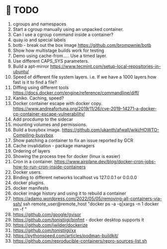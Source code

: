 # 📝 TODO

1. cgroups and namespaces
1. Start a cgroup manually using an unpacked container.
1. Can I use a cgroup command inside a container?
1. quay.io and special labels  
1. botb - break out the box image https://github.com/brompwnie/botb
1. Show how multistage builds work for testing
1. Demo using cache-from.....  Use a timed layer.
1. Use different CAPS_SYS parameters.
1. Build a apt-mirror https://www.tecmint.com/setup-local-repositories-in-ubuntu/
1. Speed of different file system layers.  i.e. If we have a 1000 layers how fast is it to find a file?
1. Diffing using different tools https://docs.docker.com/engine/reference/commandline/diff/
1. Kaniko. Caching, speed?  
2. Docker container escape with docker copy.
https://www.andreafortuna.org/2019/11/26/cve-2019-14271-a-docker-cp-container-escape-vulnerability/
1. Add procdump to the sidecar
2. mounting volumes and permissions.
3. Build a busybox image.  https://github.com/ukanth/afwall/wiki/HOWTO-Compiling-busybox
4. Show patching a container to fix an issue reported by GCR
5. Cache invalidation - package managers
6. Ordering of layers
7. Showing the process tree for docker (linux is easier)
8. Cron in a container. https://www.airplane.dev/blog/docker-cron-jobs-how-to-run-cron-inside-containers  
9. Docker users.
10. Binding to different networks localhost vs 127.0.0.1 or 0.0.0.0
11. docker plugins.
12. docker manifests
13. docker image history and using it to rebuild a container
14. https://adamo.wordpress.com/2022/05/05/removing-all-containers-via-ssh/ ssh remote_user@remote_host "docker ps -a -q|xargs -n 1 docker rm -f "
15. https://github.com/google/gvisor
16. https://github.com/tonistiigi/binfmt - docker desktop supports it
17. https://github.com/jwilder/dockerize
18. https://github.com/tonistiigi/xx
19. https://pythonspeed.com/articles/podman-buildkit/
20. https://github.com/reproducible-containers/repro-sources-list.sh